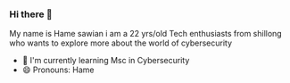 ### Hi there 👋

My name is Hame sawian i am a 22 yrs/old Tech enthusiasts from shillong who wants to explore more about the world of cybersecurity 

- 🔭 I'm currently learning Msc in Cybersecurity
- 😄 Pronouns: Hame
<!--
**Hamesawian/Hamesawian** is a ✨ _special_ ✨ repository because its `README.md` (this file) appears on your GitHub profile.

Here are some ideas to get you started:


- 🌱 I’m currently learning ...
- 👯 I’m looking to collaborate on ...
- 🤔 I’m looking for help with ...
- 💬 Ask me about ...
- 📫 How to reach me: ...
- 😄 Pronouns: ...
- ⚡ Fun fact: ...
-->
